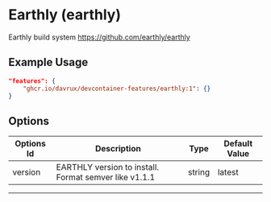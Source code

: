 
# Earthly (earthly)

Earthly build system https://github.com/earthly/earthly

## Example Usage

```json
"features": {
    "ghcr.io/davrux/devcontainer-features/earthly:1": {}
}
```

## Options

| Options Id | Description                                           | Type   | Default Value |
|------------|-------------------------------------------------------|--------|---------------|
| version    | EARTHLY version to install. Format semver like v1.1.1 | string | latest        |


---


